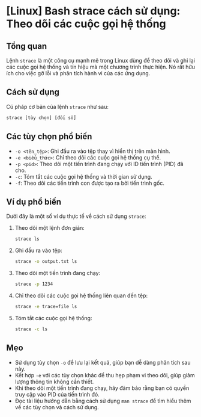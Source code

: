 # [Linux] Bash strace cách sử dụng: Theo dõi các cuộc gọi hệ thống

## Tổng quan
Lệnh `strace` là một công cụ mạnh mẽ trong Linux dùng để theo dõi và ghi lại các cuộc gọi hệ thống và tín hiệu mà một chương trình thực hiện. Nó rất hữu ích cho việc gỡ lỗi và phân tích hành vi của các ứng dụng.

## Cách sử dụng
Cú pháp cơ bản của lệnh `strace` như sau:

```bash
strace [tùy chọn] [đối số]
```

## Các tùy chọn phổ biến
- `-o <tên_tệp>`: Ghi đầu ra vào tệp thay vì hiển thị trên màn hình.
- `-e <biểu_thức>`: Chỉ theo dõi các cuộc gọi hệ thống cụ thể.
- `-p <pid>`: Theo dõi một tiến trình đang chạy với ID tiến trình (PID) đã cho.
- `-c`: Tóm tắt các cuộc gọi hệ thống và thời gian sử dụng.
- `-f`: Theo dõi các tiến trình con được tạo ra bởi tiến trình gốc.

## Ví dụ phổ biến
Dưới đây là một số ví dụ thực tế về cách sử dụng `strace`:

1. Theo dõi một lệnh đơn giản:
   ```bash
   strace ls
   ```

2. Ghi đầu ra vào tệp:
   ```bash
   strace -o output.txt ls
   ```

3. Theo dõi một tiến trình đang chạy:
   ```bash
   strace -p 1234
   ```

4. Chỉ theo dõi các cuộc gọi hệ thống liên quan đến tệp:
   ```bash
   strace -e trace=file ls
   ```

5. Tóm tắt các cuộc gọi hệ thống:
   ```bash
   strace -c ls
   ```

## Mẹo
- Sử dụng tùy chọn `-o` để lưu lại kết quả, giúp bạn dễ dàng phân tích sau này.
- Kết hợp `-e` với các tùy chọn khác để thu hẹp phạm vi theo dõi, giúp giảm lượng thông tin không cần thiết.
- Khi theo dõi một tiến trình đang chạy, hãy đảm bảo rằng bạn có quyền truy cập vào PID của tiến trình đó.
- Đọc tài liệu hướng dẫn bằng cách sử dụng `man strace` để tìm hiểu thêm về các tùy chọn và cách sử dụng.